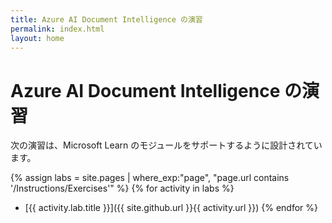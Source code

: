 ```yaml
---
title: Azure AI Document Intelligence の演習
permalink: index.html
layout: home
---
```


# Azure AI Document Intelligence の演習

次の演習は、Microsoft Learn のモジュールをサポートするように設計されています。


{% assign labs = site.pages | where_exp:"page", "page.url contains '/Instructions/Exercises'" %} {% for activity in labs  %}
- [{{ activity.lab.title }}]({{ site.github.url }}{{ activity.url }}) {% endfor %}
